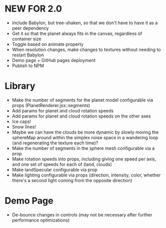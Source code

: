 # NEW FOR 2.0
* Include Babylon, but tree-shaken, so that we don't have to have it as a peer dependency
* Get it so that the planet always fits in the canvas, regardless of container size
* Toggle based on animate property
* When resolution changes, make changes to textures without needing to restart Babylon
* Demo page + GitHub pages deployment
* Publish to NPM


# Library 
* Make the number of segments for the planet model configurable via props (PlanetRenderer.jsx::segments)
* Add params for planet and cloud rotation speeds
* Add params for planet and cloud rotation speeds on the other axes
* Ice caps!
* Snow lines!
* Maybe we can have the clouds be more dynamic by slowly moving the sphereMap around within the simplex noise space in a wandering loop (and regenerating the texture each time)?
* Make the number of segments in the sphere mesh configurable via a prop
* Make rotation speeds into props, including giving one speed per axis, and one set of speeds for each of (land, clouds)
* Make landSpecular configurable via prop
* Make lighting configurable via props (direction, intensity, color, whether there's a second light coming from the opposite direction)


# Demo Page
* De-bounce changes in controls (may not be necessary after further performance optimizations)
